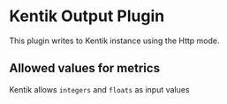# Kentik Output Plugin

This plugin writes to Kentik instance using the Http mode.

##

## Allowed values for metrics

Kentik allows `integers` and `floats` as input values
